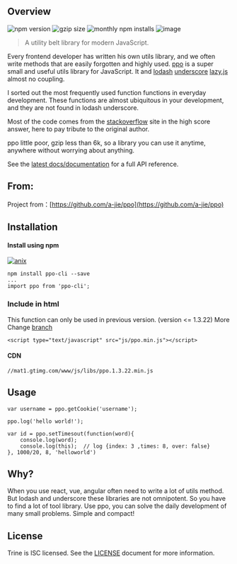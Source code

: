 ## Overview

![npm version](https://img.shields.io/npm/v/ppo-cli.svg) ![gzip size](https://img.shields.io/bundlephobia/minzip/ppo-cli.svg?label=gzip%20size) ![monthly npm installs](https://img.shields.io/npm/dm/ppo-cli.svg?label=npm%20downloads) ![image](https://img.shields.io/badge/license-Apache2.0-blue.svg)

> A utility belt library for modern JavaScript.

Every frontend developer has written his own utils library, and we often write methods that are easily forgotten and highly used. [ppo](https://github.com/jiayi2/ppo/) is a super small and useful utils library for JavaScript. It and [lodash](https://github.com/lodash/lodash) [underscore](https://github.com/jashkenas/underscore) [lazy.js](https://github.com/dtao/lazy.js) almost no coupling.

I sorted out the most frequently used function functions in everyday development. These functions are almost ubiquitous in your development, and they are not found in lodash underscore.

Most of the code comes from the [stackoverflow](https://stackoverflow.com/) site in the high score answer, here to pay tribute to the original author.

ppo little poor, gzip less than 6k, so a library you can use it anytime, anywhere without worrying about anything.

See the [latest docs/documentation](https://github.ahthw.com/ppo/) for a full API reference.

## From:

Project from：[https://github.com/a-jie/ppo](https://github.com/a-jie/ppo)

## Installation

#### Install using npm

[![anix](https://nodei.co/npm/ppo-cli.png)](https://npmjs.org/package/ppo-cli)

```
npm install ppo-cli --save
...
import ppo from 'ppo-cli';
```

### Include in html

This function can only be used in previous version. (version <= 1.3.22)
More Change [branch](https://github.com/halldwang/ppo-cli/tree/master)

```
<script type="text/javascript" src="js/ppo.min.js"></script>
```

#### CDN

```
//mat1.gtimg.com/www/js/libs/ppo.1.3.22.min.js
```

## Usage

```
var username = ppo.getCookie('username');

ppo.log('hello world!');

var id = ppo.setTimesout(function(word){
    console.log(word);
    console.log(this);  // log {index: 3 ,times: 8, over: false}
}, 1000/20, 8, 'helloworld')
```

## Why?

When you use react, vue, angular often need to write a lot of utils method. But lodash and underscore these libraries are not omnipotent. So you have to find a lot of tool library. Use ppo, you can solve the daily development of many small problems. Simple and compact!

## License

Trine is ISC licensed. See the [LICENSE](https://github.com/halldwang/ppo-cli/blob/beta/LICENSE) document for more information.
